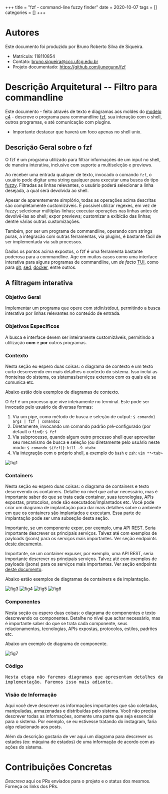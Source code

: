 +++
title = "fzf - command-line fuzzy finder"
date = 2020-10-07
tags = []
categories = []
+++

# Autores

Este documento foi produzido por Bruno Roberto Silva de Siqueira.

- Matrícula: 118110854
- Contato: bruno.siqueira@ccc.ufcg.edu.br
- Projeto documentado: https://github.com/junegunn/fzf

# Descrição Arquitetural -- Filtro para commandline

Este documento - feito através de texto e diagramas aos moldes do [modelo c4](https://c4model.com) - descreve o programa para commandline [fzf](https://github.com/junegunn/fzf), sua interação com o shell, outros programas, e até comunicação com plugins.

* Importante destacar que haverá um foco apenas no shell unix.

## Descrição Geral sobre o fzf

O fzf é um programa utilizado para filtrar informações de um input no shell, de maneira interativa, inclusive com suporte a multiseleção e previews.

Ao receber uma entrada qualquer de texto, invocado o comando `fzf`, o usuário pode digitar uma string qualquer para executar uma busca do tipo [fuzzy](https://en.wikipedia.org/wiki/Approximate_string_matching). Filtradas as linhas relevantes, o usuário poderá selecionar a linha desejada, a qual será devolvida ao shell.

Apesar de aparentemente simplório, todas as operações acima descritas são completamente customizáveis. É possível utilizar regexes, em vez de fuzzy; selecionar múltiplas linhas; executar operações nas linhas antes de devolvê-las ao shell; expor previews; customizar a exibicão das linhas; dentre várias outras customizações.

Também, por ser um programa de commandline, operando com strings puras, a integracão com outras ferramentas, via plugins, é bastante fácil de ser implementada via sub processos.

Dados os pontos acima expostos, o fzf é uma ferramenta bastante poderosa para a commandline. Age em muitos casos como uma interface interativa para alguns programas de commandline, um *de facto* [TUI](https://en.wikipedia.org/wiki/Text-based_user_interface), como para [git](https://github.com/bigH/git-fuzzy), [sed](https://github.com/ms-jpq/sad), [docker](https://medium.com/@calbertts/docker-and-fuzzy-finder-fzf-4c6416f5e0b5), entre outros.

## A filtragem interativa

### Objetivo Geral

Implementar um programa que opere com stdin/stdout, permitindo a busca interativa por linhas relevantes no conteúdo de entrada.

### Objetivos Específicos

A busca e interface devem ser inteiramente customizáveis, permitindo a utilização **com** e **por** outros programas.

### Contexto

Nesta seção eu espero duas coisas: o diagrama de contexto e um texto curto descrevendo em mais detalhes o contexto do sistema. Isso inclui as fronteiras do sistema, os sistemas/serviços externos com os quais ele se comunica etc.

Abaixo estão dois exemplos de diagramas de contexto.

O `fzf` é um processo que vive inteiramente no terminal. Este pode ser invocado pelo usuário de diversas formas:

1. Via um pipe, como método de busca e seleção de output: `$ comando1 args | fzf | comando2`
2. Diretamente, invocando um comando padrão pré-configurado (por default o `find`): `$ fzf`
3. Via subprocesso, quando algum outro processo shell quer aproveitar seu mecanismo de busca e seleção (ou diretamente pelo usuário neste modo: `$ comando $(fzf)`): `kill -9 <tab>`
4. Via integração com o próprio shell, a exemplo do `bash` e `zsh`: `vim **<tab>`

![fig1](./fzf_context.png)

### Containers

Nesta seção eu espero duas coisas: o diagrama de containers e  texto descrevendo os containers. Detalhe no nível que achar necessário, mas é importante saber do que se trata cada container, suas tecnologias, APIs expostas, protocolos, onde são executados/implantados etc. Você pode criar um diagrama de implantação para dar mais detalhes sobre o ambiente em que os containers são implantados e executam. Essa parte de implantação pode ser uma subseção desta seção.

Importante, se um componente expor, por exemplo, uma API REST. Seria importante descrever os principais serviços. Talvez até com exemplos de payloads (jsons) para os serviços mais importantes. Ver seção endpoints [deste documento](https://docs.google.com/document/d/1OGPN7crENY5u9AiR_AE7Cb9rT92T-U-YppZL0m4TT2s/edit?usp=sharing).

Importante, se um container expuser, por exemplo, uma API REST, seria importante descrever os principais serviços. Talvez até com exemplos de payloads (jsons) para os serviços mais importantes. Ver seção endpoints [deste documento](https://docs.google.com/document/d/1OGPN7crENY5u9AiR_AE7Cb9rT92T-U-YppZL0m4TT2s/edit?usp=sharing).

Abaixo estão exemplos de diagramas de containers e de implantação.

![fig3](c4-containers.png)
![fig4](parlametria-container.png)
![fig5](c4-implantacao.png)
![fig6](parlametria-implantacao.png)

### Componentes

Nesta seção eu espero duas coisas: o diagrama de componentes e texto descrevendo os componentes. Detalhe no nível que achar necessário, mas é importante saber do que se trata cada componente, seus relacionamentos, tecnologias, APIs expostas, protocolos, estilos, padrões etc.

Abaixo um exemplo de diagrama de componente.

![fig7](c4-componentes.png)

### Código

<pre>
Nesta etapa não faremos diagramas que apresentam detalhes da
implementação. Faremos isso mais adiante.
</pre>

### Visão de Informação

Aqui você deve descrever as informações importantes que são coletadas, manipuladas, armazenadas e distribuídas pelo sistema. Você não precisa descrever todas as informações, somente uma parte que seja essencial para o sistema. Por exemplo, se eu estivesse tratando do instagram, faria algo relacionado aos posts.

Além da descrição gostaria de ver aqui um diagrama para descrever os estados (ex: máquina de estados) de uma informação de acordo com as ações do sistema.

# Contribuições Concretas

*Descreva* aqui os PRs enviados para o projeto e o status dos mesmos. Forneça os links dos PRs.
